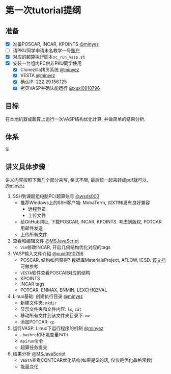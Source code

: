 # 第一次tutorial提纲

## 准备

- [x] 准备POSCAR, INCAR, KPOINTS [@minyez](https://github.com/minyez)
- [ ] 请PKU同学申请未名教学一号[账户](http://hpc.pku.edu.cn/apply_edu_login.html)
- [x] 对应的超算执行脚本`sc_run_vasp.sh`
- [x] 安装一台组内PC供非PKU同学使用
  - [x] Clonezilla拷贝系统 [@minyez](https://github.com/minyez)
  - [x] VESTA [@minyez](https://github.com/minyez)
  - [x] 确认IP: 222.29.156.125
  - [x] 拷贝VASP并确认能运行 [@xuxi0910796](https://github.com/xuxi0910796)

## 目标

在本地机器或超算上运行一次VASP结构优化计算, 并做简单的结果分析.

## 体系

Si

## 讲义具体步骤

讲义内容按照下面几个部分来写, 格式不限, 最后统一起来转成pdf就可以. [@minyez](https://github.com/minyez)

1. SSH到课题组电脑PC/超算账号 [@wsds000](https://github.com/wsds000)
    - 推荐Windows上的SSH客户端: MobaTerm, 对X11转发有良好兼容
      - 远程登录
      - 上传文件
    - 给GitHub网址, 下载POSCAR, INCAR, KPOINTS. 考虑到版权, POTCAR用邮件发送
    - 上传所有文件
2. 查看和编辑文件 [@MSJavaScript](https://github.com/MSJavaScript)
    - `Vim`修改INCAR, 开启几何结构优化对应的tags
3. VASP输入文件介绍 [@xuxi0910796](https://github.com/xuxi0910796)
    - POSCAR. 结构如何获得? 数据库MaterialsProject, AFLOW, ICSD. [该文档](retrieve_poscar.md)可做参考
    - `VESTA`软件查看POSCAR对应的结构
    - KPOINTS
    - INCAR tags
    - POTCAR. ENMAX, ENMIN, LEXCH和ZVAL
4. Linux基础: 创建执行目录 [@minyez](https://github.com/minyez)
    - 新建文件夹: `mkdir`
    - 显示文件夹和文件内容: `ls`, `cat`
    - 移动所有文件到该文件夹目录下: `mv`
    - 添加POTCAR: `cp`
5. 运行VASP: Linux下运行程序的机制 [@minyez](https://github.com/minyez)
    - `.bashrc`和环境变量`PATH`
    - `mpirun`命令
    - 超算任务提交
6. 结果分析 [@MSJavaScript](https://github.com/MSJavaScript)
    - `VESTA`查看CONTCAR优化结构(如果是Si的话, 仅仅是优化晶格常数)
    - 能量变化
